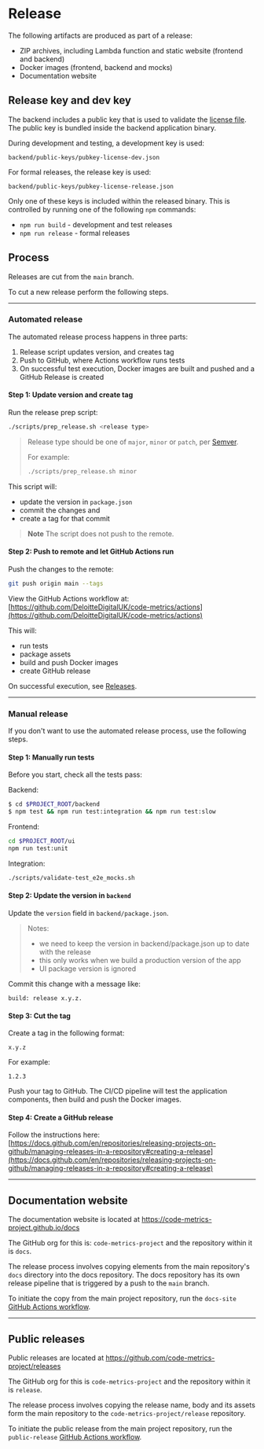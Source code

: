 # Release

The following artifacts are produced as part of a release:

- ZIP archives, including Lambda function and static website (frontend and backend)
- Docker images (frontend, backend and mocks)
- Documentation website

## Release key and dev key

The backend includes a public key that is used to validate the [license file](../configuration.md). The public key is bundled inside the backend application binary.

During development and testing, a development key is used:

    backend/public-keys/pubkey-license-dev.json

For formal releases, the release key is used:

    backend/public-keys/pubkey-license-release.json

Only one of these keys is included within the released binary. This is controlled by running one of the following `npm` commands:

- `npm run build` - development and test releases
- `npm run release` - formal releases

## Process

Releases are cut from the `main` branch.

To cut a new release perform the following steps.

---

### Automated release

The automated release process happens in three parts:

1. Release script updates version, and creates tag
2. Push to GitHub, where Actions workflow runs tests
3. On successful test execution, Docker images are built and pushed and a GitHub Release is created

#### Step 1: Update version and create tag

Run the release prep script:

```bash
./scripts/prep_release.sh <release type>
```

> Release type should be one of `major`, `minor` or `patch`, per [Semver](https://semver.org/).
> 
> For example:
> 
> ```bash
> ./scripts/prep_release.sh minor
> ```

This script will:

- update the version in `package.json`
- commit the changes and
- create a tag for that commit

> **Note**
> The script does not push to the remote.

#### Step 2: Push to remote and let GitHub Actions run

Push the changes to the remote:

```bash
git push origin main --tags
```

View the GitHub Actions workflow at: [https://github.com/DeloitteDigitalUK/code-metrics/actions](https://github.com/DeloitteDigitalUK/code-metrics/actions)

This will:

- run tests
- package assets
- build and push Docker images
- create GitHub release

On successful execution, see [Releases](https://github.com/DeloitteDigitalUK/code-metrics/releases).

---

### Manual release

If you don't want to use the automated release process, use the following steps.

#### Step 1: Manually run tests

Before you start, check all the tests pass:

Backend:
```bash
$ cd $PROJECT_ROOT/backend
$ npm test && npm run test:integration && npm run test:slow
```

Frontend:
```bash
cd $PROJECT_ROOT/ui
npm run test:unit
```

Integration:
```bash
./scripts/validate-test_e2e_mocks.sh
```

#### Step 2: Update the version in `backend`

Update the `version` field in `backend/package.json`.

> Notes:
> 
> - we need to keep the version in backend/package.json up to date with the release
> - this only works when we build a production version of the app
> - UI package version is ignored

Commit this change with a message like:

```
build: release x.y.z.
```

#### Step 3: Cut the tag

Create a tag in the following format:

    x.y.z

For example:

    1.2.3

Push your tag to GitHub. The CI/CD pipeline will test the application components, then build and push the Docker images.  

#### Step 4: Create a GitHub release

Follow the instructions here: [https://docs.github.com/en/repositories/releasing-projects-on-github/managing-releases-in-a-repository#creating-a-release](https://docs.github.com/en/repositories/releasing-projects-on-github/managing-releases-in-a-repository#creating-a-release)

---

## Documentation website

The documentation website is located at https://code-metrics-project.github.io/docs

The GitHub org for this is: `code-metrics-project` and the repository within it is `docs`.

The release process involves copying elements from the main repository's `docs` directory into the docs repository. The docs repository has its own release pipeline that is triggered by a push to the `main` branch.

To initiate the copy from the main project repository, run the `docs-site` [GitHub Actions workflow](https://github.com/DeloitteDigitalUK/code-metrics/actions/workflows/docs-site.yaml).

---

## Public releases

Public releases are located at https://github.com/code-metrics-project/releases

The GitHub org for this is `code-metrics-project` and the repository within it is `release`.

The release process involves copying the release name, body and its assets form the main repository to the `code-metrics-project/release` repository.

To initiate the public release from the main project repository, run the `public-release` [GitHub Actions workflow](https://github.com/DeloitteDigitalUK/code-metrics/actions/workflows/public-release.yaml).
